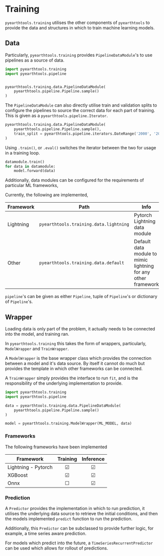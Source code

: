 # Training

`pyearthtools.training` utilises the other components of `pyearthtools` to provide the data and structures in which to train machine learning models.

## Data

Particularly, `pyearthtools.training` provides `PipelineDataModule`'s to use pipelines as a source of data.

```python
import pyearthtools.training
import pyearthtools.pipeline


pyearthtools.training.data.PipelineDataModule(
    pyearthtools.pipeline.Pipeline.sample()
)
```

The `PipelineDataModule` can also directly utilise train and validation splits to configure the pipelines to source the correct data for each part of training. This is given as a `pyearthtools.pipeline.Iterator`.

```python
pyearthtools.training.data.PipelineDataModule(
    pyearthtools.pipeline.Pipeline.sample(),
    train_split = pyearthtools.pipeline.iterators.DateRange('2000', '2020', '6 hours'),
)
```

Using `.train()`, or `.eval()` switches the iterator between the two for usage in a training loop.

```python
datamodule.train()
for data in datamodule:
    model.forward(data)
```

Additionally, data modules can be configured for the requirements of particular ML frameworks, 

Currently, the following are implemented,

| Framework | Path | Info |
| --------- | ---- | ---- |
| Lightning | `pyearthtools.training.data.lightning` | Pytorch Lightning data module |
| Other | `pyearthtools.training.data.default` | Default data module to mimic lightning for any other framework |

`pipeline`'s can be given as either `Pipeline`, tuple of `Pipeline`'s or dictionary of `Pipeline`'s.

## Wrapper

Loading data is only part of the problem, it actually needs to be connected into the model, and training ran.

In `pyearthtools.training` this takes the form of wrappers, particularly, `ModelWrapper` and `TrainWrapper`.

A `ModelWrapper` is the base wrapper class which provides the connection between a model and it's data source. 
By itself it cannot do much but provides the template in which other frameworks can be connected.

A `TrainWrapper` simply provides the interface to run `fit`, and is the responsibility of the underlying implementation to provide.

```python
import pyearthtools.training
import pyearthtools.pipeline

data = pyearthtools.training.data.PipelineDataModule(
    pyearthtools.pipeline.Pipeline.sample()
)

model = pyearthtools.training.ModelWrapper(ML_MODEL, data)
```

### Frameworks 

The following frameworks have been implemented

| Framework | Training | Inference |
| --------- | :------: | :-------: |
| Lightning - Pytorch | &#9745; | &#9745; |
| XGBoost | &#9745; | &#9745; |
| Onnx | &#9744; | &#9745; |

### Prediction 

A `Predictor` provides the implementation in which to run prediction, it utilises the underlying data source to retrieve the initial conditions, and then the models implemented `predict` function to run the prediction.

Additionally, this `Predictor` can be subclassed to provide further logic, for example, a time series aware prediction.

For models which predict into the future, a `TimeSeriesRecurrentPredictor` can be used which allows for rollout of predictions.

